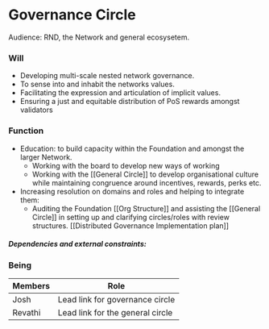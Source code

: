 # Governance Circle
Audience: RND, the Network and general ecosysetem.

### Will
- Developing multi-scale nested network governance.
- To sense into and inhabit the networks values.
- Facilitating the expression and articulation of implicit values.
- Ensuring a just and equitable distribution of PoS rewards amongst validators

### Function
- Education: to build capacity within the Foundation and amongst the larger Network.
	- Working with the board to develop new ways of working 
	- Working with the [[General Circle]] to develop organisational culture while maintaining congruence around incentives, rewards, perks etc. 
- Increasing resolution on domains and roles and helping to integrate them:
	- Auditing the Foundation [[Org Structure]] and assisting the [[General Circle]] in setting up and clarifying circles/roles with review structures. [[Distributed Governance Implementation plan]]

##### Dependencies and external constraints:

### Being

| Members | Role |
|---|---|
| Josh | Lead link for governance circle |
| Revathi | Lead link for the general circle|





